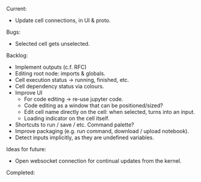 Current:
- Update cell connections, in UI & proto.

Bugs:
- Selected cell gets unselected.

Backlog:
- Implement outputs (c.f. RFC)
- Editing root node: imports & globals.
- Cell execution status -> running, finished, etc.
- Cell dependency status via colours.
- Improve UI
    - For code editing -> re-use jupyter code.
    - Code editing as a window that can be positioned/sized?
    - Edit cell name directly on the cell: when selected, turns into an input.
    - Loading indicator on the cell itself.
- Shortcuts to run / save / etc. Command palette?
- Improve packaging (e.g. run command, download / upload notebook).
- Detect inputs implicitly, as they are undefined variables.

Ideas for future:
- Open websocket connection for continual updates from the kernel.

Completed:
